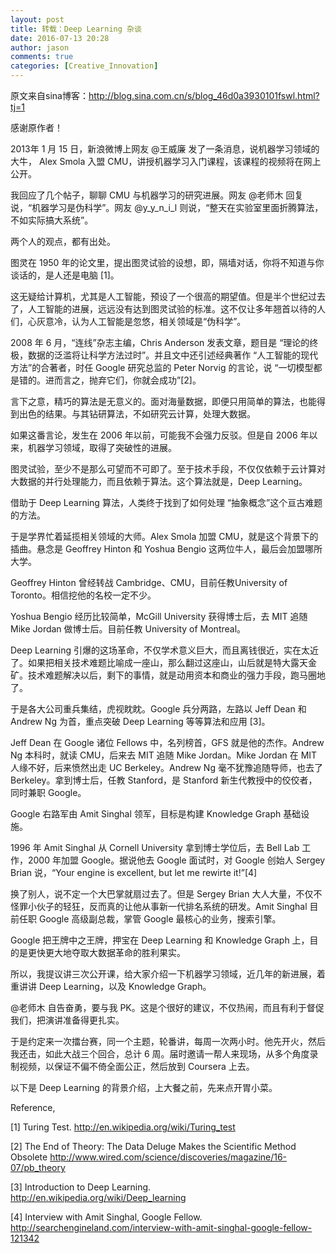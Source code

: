```yaml
---
layout: post
title: 转载：Deep Learning 杂谈
date: 2016-07-13 20:28
author: jason
comments: true
categories: [Creative_Innovation]
---
```

原文来自sina博客：http://blog.sina.com.cn/s/blog_46d0a3930101fswl.html?tj=1

感谢原作者！

2013年 1 月 15 日，新浪微博上网友 @王威廉 发了一条消息，说机器学习领域的大牛， Alex Smola 入盟 CMU，讲授机器学习入门课程，该课程的视频将在网上公开。

我回应了几个帖子，聊聊 CMU 与机器学习的研究进展。网友 @老师木 回复说，“机器学习是伪科学”。网友 @y_y_n_i_l 则说，“整天在实验室里面折腾算法，不如实际搞大系统”。

两个人的观点，都有出处。

图灵在 1950 年的论文里，提出图灵试验的设想，即，隔墙对话，你将不知道与你谈话的，是人还是电脑 [1]。

这无疑给计算机，尤其是人工智能，预设了一个很高的期望值。但是半个世纪过去了，人工智能的进展，远远没有达到图灵试验的标准。这不仅让多年翘首以待的人们，心灰意冷，认为人工智能是忽悠，相关领域是“伪科学”。

2008 年 6 月，“连线”杂志主编，Chris Anderson 发表文章，题目是 “理论的终极，数据的泛滥将让科学方法过时”。并且文中还引述经典著作 “人工智能的现代方法”的合著者，时任 Google 研究总监的 Peter Norvig 的言论，说 “一切模型都是错的。进而言之，抛弃它们，你就会成功”[2]。

言下之意，精巧的算法是无意义的。面对海量数据，即便只用简单的算法，也能得到出色的结果。与其钻研算法，不如研究云计算，处理大数据。

如果这番言论，发生在 2006 年以前，可能我不会强力反驳。但是自 2006 年以来，机器学习领域，取得了突破性的进展。

图灵试验，至少不是那么可望而不可即了。至于技术手段，不仅仅依赖于云计算对大数据的并行处理能力，而且依赖于算法。这个算法就是，Deep Learning。

借助于 Deep Learning 算法，人类终于找到了如何处理 “抽象概念”这个亘古难题的方法。

于是学界忙着延揽相关领域的大师。Alex Smola 加盟 CMU，就是这个背景下的插曲。悬念是 Geoffrey Hinton 和 Yoshua Bengio 这两位牛人，最后会加盟哪所大学。

Geoffrey Hinton 曾经转战 Cambridge、CMU，目前任教University of Toronto。相信挖他的名校一定不少。

Yoshua Bengio 经历比较简单，McGill University 获得博士后，去 MIT 追随 Mike Jordan 做博士后。目前任教 University of Montreal。

Deep Learning 引爆的这场革命，不仅学术意义巨大，而且离钱很近，实在太近了。如果把相关技术难题比喻成一座山，那么翻过这座山，山后就是特大露天金矿。技术难题解决以后，剩下的事情，就是动用资本和商业的强力手段，跑马圈地了。

于是各大公司重兵集结，虎视眈眈。Google 兵分两路，左路以 Jeff Dean 和 Andrew Ng 为首，重点突破 Deep Learning 等等算法和应用 [3]。

Jeff Dean 在 Google 诸位 Fellows 中，名列榜首，GFS 就是他的杰作。Andrew Ng 本科时，就读 CMU，后来去 MIT 追随 Mike Jordan。Mike Jordan 在 MIT 人缘不好，后来愤然出走 UC Berkeley。Andrew Ng 毫不犹豫追随导师，也去了 Berkeley。拿到博士后，任教 Stanford，是 Stanford 新生代教授中的佼佼者，同时兼职 Google。

Google 右路军由 Amit Singhal 领军，目标是构建 Knowledge Graph 基础设施。

1996 年 Amit Singhal 从 Cornell University 拿到博士学位后，去 Bell Lab 工作，2000 年加盟 Google。据说他去 Google 面试时，对 Google 创始人 Sergey Brian 说，“Your engine is excellent, but let me rewirte it!”[4]

换了别人，说不定一个大巴掌就扇过去了。但是 Sergey Brian 大人大量，不仅不怪罪小伙子的轻狂，反而真的让他从事新一代排名系统的研发。Amit Singhal 目前任职 Google 高级副总裁，掌管 Google 最核心的业务，搜索引擎。

Google 把王牌中之王牌，押宝在 Deep Learning 和 Knowledge Graph 上，目的是更快更大地夺取大数据革命的胜利果实。

所以，我提议讲三次公开课，给大家介绍一下机器学习领域，近几年的新进展，着重讲讲 Deep Learning，以及 Knowledge Graph。

@老师木 自告奋勇，要与我 PK。这是个很好的建议，不仅热闹，而且有利于督促我们，把演讲准备得更扎实。

于是约定来一次擂台赛，同一个主题，轮番讲，每周一次两小时。他先开火，然后我还击，如此大战三个回合，总计 6 周。届时邀请一帮人来现场，从多个角度录制视频，以保证不偏不倚全面公正，然后放到 Coursera 上去。

以下是 Deep Learning 的背景介绍，上大餐之前，先来点开胃小菜。

Reference,

[1] Turing Test.
http://en.wikipedia.org/wiki/Turing_test

[2] The End of Theory: The Data Deluge Makes the Scientific Method Obsolete
http://www.wired.com/science/discoveries/magazine/16-07/pb_theory

[3] Introduction to Deep Learning.
http://en.wikipedia.org/wiki/Deep_learning

[4] Interview with Amit Singhal, Google Fellow.
http://searchengineland.com/interview-with-amit-singhal-google-fellow-121342
